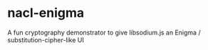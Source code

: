 # nacl-enigma

A fun cryptography demonstrator to give libsodium.js an Enigma / substitution-cipher-like UI



